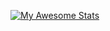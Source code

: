 [![My Awesome Stats](https://awesome-github-stats.azurewebsites.net/user-stats/Sarah-Katz?cardType=level-alternate&theme=dracula&Border=A91962&Text=DDDDDD&Title=D7207D&Ring=A91962)](https://git.io/awesome-stats-card)

